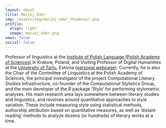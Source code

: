 ```yaml
---
layout: about
title: Maciej Eder
img: /assets/img/maciej_eder_thumbnail.png
profile:
  align: right
  image: maciej_eder.png
news: false
social: false
---
```




Professor of linguistics at the <a href="https://ijp.pan.pl/en/" target="_blank">Institute of Polish Language (Polish Academy of Sciences)</a> in Krakow, Poland, and Visiting Professor of Digital Humanities at the <a href="https://sisu.ut.ee/digits/team/" target="_blank">University of Tartu</a>, Estonia (<a href="http://maciejeder.org/" target="_blank">personal webpage</a>). Currently, he is also the Chair of the Committee of Linguistics at the Polish Academy of Sciences, the principal investigator of the project Computational Literary Studies Infrastructure, co-founder of the Computational Stylistics Group, and the main developer of the R package ‘Stylo’ for performing stylometric analyses. His main research area lays somewhere between literary studies and linguistics, and revolves around quantitative approaches to style variation. These include measuring style using statistical methods, authorship attribution based on quantitative measures, as well as ‘distant reading’ methods to analyze dozens (or hundreds) of literary works at a time.
